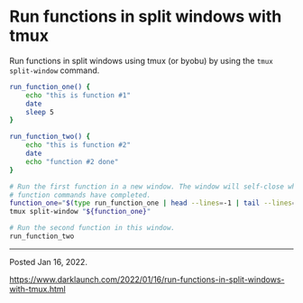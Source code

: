 # Run functions in split windows with tmux

Run functions in split windows using tmux (or byobu) by using the `tmux split-window` command.

```bash
run_function_one() {
    echo "this is function #1"
    date
    sleep 5
}

run_function_two() {
    echo "this is function #2"
    date
    echo "function #2 done"
}

# Run the first function in a new window. The window will self-close when the
# function commands have completed.
function_one="$(type run_function_one | head --lines=-1 | tail --lines=+4)"
tmux split-window "${function_one}"

# Run the second function in this window.
run_function_two
```

---

Posted Jan 16, 2022.

https://www.darklaunch.com/2022/01/16/run-functions-in-split-windows-with-tmux.html